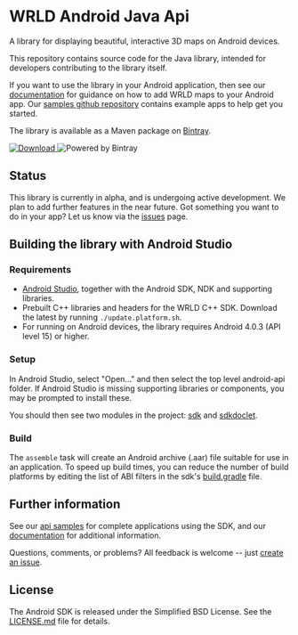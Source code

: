 # WRLD Android Java Api

A library for displaying beautiful, interactive 3D maps on Android devices. 

This repository contains source code for the Java library, intended for developers contributing to the library itself.

If you want to use the library in your Android application, then see our [documentation](https://docs.wrld3d.com/android/latest/docs/api/) for guidance on how to add WRLD maps to your Android app. Our [samples github repository](https://github.com/wrld3d/android-api-samples) contains example apps to help get you started.

The library is available as a Maven package on [Bintray](https://bintray.com/wrld/maven/wrld-android-sdk).

[ ![Download](https://api.bintray.com/packages/wrld/maven/wrld-android-sdk/images/download.svg) ](https://bintray.com/wrld/maven/wrld-android-sdk/_latestVersion)
![Powered by Bintray](http://cdn1.eegeo.com/bintray-attribution/Powered-by-Bintray_Banner_16-6-16-grey.png)

## Status
This library is currently in alpha, and is undergoing active development. We plan to add further features in the near future. Got something you want to do in your app? Let us know via the [issues](https://github.com/wrld3d/android-api/issues) page.

## Building the library with Android Studio

### Requirements

* [Android Studio](https://developer.android.com/studio/index.html), together with the Android SDK, NDK and supporting libraries.
* Prebuilt C++ libraries and headers for the WRLD C++ SDK.  Download the latest by running ```./update.platform.sh```.
* For running on Android devices, the library requires Android 4.0.3 (API level 15) or higher.

### Setup

In Android Studio, select "Open..." and then select the top level android-api folder.  If Android Studio is missing supporting libraries or components, you may be prompted to install these. 

You should then see two modules in the project: [sdk](https://github.com/wrld3d/android-api/tree/master/sdk) and [sdkdoclet](https://github.com/wrld3d/android-api/tree/master/sdkdoclet).


### Build

The ```assemble``` task will create an Android archive (.aar) file suitable for use in an application.  To speed up build times, you can reduce the number of build platforms by editing the list of ABI filters in the sdk's [build.gradle](https://github.com/wrld3d/android-api/blob/master/sdk/build.gradle) file.


## Further information
See our [api samples](https://github.com/wrld3d/android-api-samples) for complete applications using the SDK, and our [documentation](https://docs.wrld3d.com/android/latest/docs/api/) for additional information.

Questions, comments, or problems? All feedback is welcome -- just [create an issue](https://github.com/wrld3d/android-api/issues).

## License
The Android SDK is released under the Simplified BSD License. See the [LICENSE.md](https://github.com/wrld3d/android-api/blob/master/LICENSE.md) file for details.
